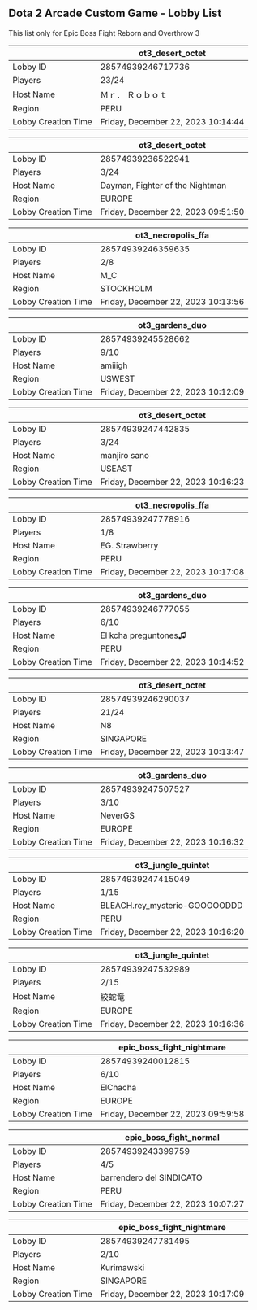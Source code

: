 ## Dota 2 Arcade Custom Game - Lobby List

This list only for Epic Boss Fight Reborn and Overthrow 3

|  | ot3_desert_octet |
| ------ | ------ |
| Lobby ID | 28574939246717736 |
| Players | 23/24 |
| Host Name | Ｍｒ． Ｒｏｂｏｔ |
| Region | PERU |
| Lobby Creation Time | Friday, December 22, 2023 10:14:44 |


|  | ot3_desert_octet |
| ------ | ------ |
| Lobby ID | 28574939236522941 |
| Players | 3/24 |
| Host Name | Dayman, Fighter of the Nightman |
| Region | EUROPE |
| Lobby Creation Time | Friday, December 22, 2023 09:51:50 |


|  | ot3_necropolis_ffa |
| ------ | ------ |
| Lobby ID | 28574939246359635 |
| Players | 2/8 |
| Host Name | M_C |
| Region | STOCKHOLM |
| Lobby Creation Time | Friday, December 22, 2023 10:13:56 |


|  | ot3_gardens_duo |
| ------ | ------ |
| Lobby ID | 28574939245528662 |
| Players | 9/10 |
| Host Name | amiiigh |
| Region | USWEST |
| Lobby Creation Time | Friday, December 22, 2023 10:12:09 |


|  | ot3_desert_octet |
| ------ | ------ |
| Lobby ID | 28574939247442835 |
| Players | 3/24 |
| Host Name | manjiro sano |
| Region | USEAST |
| Lobby Creation Time | Friday, December 22, 2023 10:16:23 |


|  | ot3_necropolis_ffa |
| ------ | ------ |
| Lobby ID | 28574939247778916 |
| Players | 1/8 |
| Host Name | EG. Strawberry |
| Region | PERU |
| Lobby Creation Time | Friday, December 22, 2023 10:17:08 |


|  | ot3_gardens_duo |
| ------ | ------ |
| Lobby ID | 28574939246777055 |
| Players | 6/10 |
| Host Name | El kcha preguntones♫ |
| Region | PERU |
| Lobby Creation Time | Friday, December 22, 2023 10:14:52 |


|  | ot3_desert_octet |
| ------ | ------ |
| Lobby ID | 28574939246290037 |
| Players | 21/24 |
| Host Name | N8 |
| Region | SINGAPORE |
| Lobby Creation Time | Friday, December 22, 2023 10:13:47 |


|  | ot3_gardens_duo |
| ------ | ------ |
| Lobby ID | 28574939247507527 |
| Players | 3/10 |
| Host Name | NeverGS |
| Region | EUROPE |
| Lobby Creation Time | Friday, December 22, 2023 10:16:32 |


|  | ot3_jungle_quintet |
| ------ | ------ |
| Lobby ID | 28574939247415049 |
| Players | 1/15 |
| Host Name | BLEACH.rey_mysterio-GOOOOODDD |
| Region | PERU |
| Lobby Creation Time | Friday, December 22, 2023 10:16:20 |


|  | ot3_jungle_quintet |
| ------ | ------ |
| Lobby ID | 28574939247532989 |
| Players | 2/15 |
| Host Name | 絞蛇竜 |
| Region | EUROPE |
| Lobby Creation Time | Friday, December 22, 2023 10:16:36 |


|  | epic_boss_fight_nightmare |
| ------ | ------ |
| Lobby ID | 28574939240012815 |
| Players | 6/10 |
| Host Name | ElChacha |
| Region | EUROPE |
| Lobby Creation Time | Friday, December 22, 2023 09:59:58 |


|  | epic_boss_fight_normal |
| ------ | ------ |
| Lobby ID | 28574939243399759 |
| Players | 4/5 |
| Host Name | barrendero del SINDICATO |
| Region | PERU |
| Lobby Creation Time | Friday, December 22, 2023 10:07:27 |


|  | epic_boss_fight_nightmare |
| ------ | ------ |
| Lobby ID | 28574939247781495 |
| Players | 2/10 |
| Host Name | Kurimawski |
| Region | SINGAPORE |
| Lobby Creation Time | Friday, December 22, 2023 10:17:09 |


